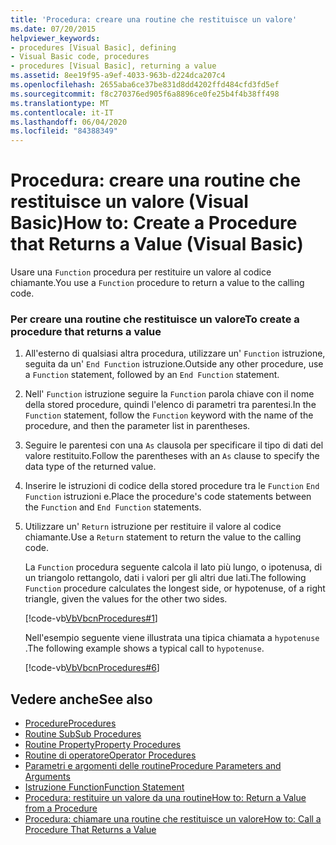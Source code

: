 ```yaml
---
title: 'Procedura: creare una routine che restituisce un valore'
ms.date: 07/20/2015
helpviewer_keywords:
- procedures [Visual Basic], defining
- Visual Basic code, procedures
- procedures [Visual Basic], returning a value
ms.assetid: 8ee19f95-a9ef-4033-963b-d224dca207c4
ms.openlocfilehash: 2655aba6ce37be831d8dd4202ffd484cfd3fd5ef
ms.sourcegitcommit: f8c270376ed905f6a8896ce0fe25b4f4b38ff498
ms.translationtype: MT
ms.contentlocale: it-IT
ms.lasthandoff: 06/04/2020
ms.locfileid: "84388349"
---
```

# <a name="how-to-create-a-procedure-that-returns-a-value-visual-basic"></a><span data-ttu-id="4ee3f-102">Procedura: creare una routine che restituisce un valore (Visual Basic)</span><span class="sxs-lookup"><span data-stu-id="4ee3f-102">How to: Create a Procedure that Returns a Value (Visual Basic)</span></span>
<span data-ttu-id="4ee3f-103">Usare una `Function` procedura per restituire un valore al codice chiamante.</span><span class="sxs-lookup"><span data-stu-id="4ee3f-103">You use a `Function` procedure to return a value to the calling code.</span></span>  
  
### <a name="to-create-a-procedure-that-returns-a-value"></a><span data-ttu-id="4ee3f-104">Per creare una routine che restituisce un valore</span><span class="sxs-lookup"><span data-stu-id="4ee3f-104">To create a procedure that returns a value</span></span>  
  
1. <span data-ttu-id="4ee3f-105">All'esterno di qualsiasi altra procedura, utilizzare un' `Function` istruzione, seguita da un' `End Function` istruzione.</span><span class="sxs-lookup"><span data-stu-id="4ee3f-105">Outside any other procedure, use a `Function` statement, followed by an `End Function` statement.</span></span>  
  
2. <span data-ttu-id="4ee3f-106">Nell' `Function` istruzione seguire la `Function` parola chiave con il nome della stored procedure, quindi l'elenco di parametri tra parentesi.</span><span class="sxs-lookup"><span data-stu-id="4ee3f-106">In the `Function` statement, follow the `Function` keyword with the name of the procedure, and then the parameter list in parentheses.</span></span>  
  
3. <span data-ttu-id="4ee3f-107">Seguire le parentesi con una `As` clausola per specificare il tipo di dati del valore restituito.</span><span class="sxs-lookup"><span data-stu-id="4ee3f-107">Follow the parentheses with an `As` clause to specify the data type of the returned value.</span></span>  
  
4. <span data-ttu-id="4ee3f-108">Inserire le istruzioni di codice della stored procedure tra le `Function` `End Function` istruzioni e.</span><span class="sxs-lookup"><span data-stu-id="4ee3f-108">Place the procedure's code statements between the `Function` and `End Function` statements.</span></span>  
  
5. <span data-ttu-id="4ee3f-109">Utilizzare un' `Return` istruzione per restituire il valore al codice chiamante.</span><span class="sxs-lookup"><span data-stu-id="4ee3f-109">Use a `Return` statement to return the value to the calling code.</span></span>  
  
     <span data-ttu-id="4ee3f-110">La `Function` procedura seguente calcola il lato più lungo, o ipotenusa, di un triangolo rettangolo, dati i valori per gli altri due lati.</span><span class="sxs-lookup"><span data-stu-id="4ee3f-110">The following `Function` procedure calculates the longest side, or hypotenuse, of a right triangle, given the values for the other two sides.</span></span>  
  
     [!code-vb[VbVbcnProcedures#1](~/samples/snippets/visualbasic/VS_Snippets_VBCSharp/VbVbcnProcedures/VB/Class1.vb#1)]  
  
     <span data-ttu-id="4ee3f-111">Nell'esempio seguente viene illustrata una tipica chiamata a `hypotenuse` .</span><span class="sxs-lookup"><span data-stu-id="4ee3f-111">The following example shows a typical call to `hypotenuse`.</span></span>  
  
     [!code-vb[VbVbcnProcedures#6](~/samples/snippets/visualbasic/VS_Snippets_VBCSharp/VbVbcnProcedures/VB/Class1.vb#6)]  
  
## <a name="see-also"></a><span data-ttu-id="4ee3f-112">Vedere anche</span><span class="sxs-lookup"><span data-stu-id="4ee3f-112">See also</span></span>

- [<span data-ttu-id="4ee3f-113">Procedure</span><span class="sxs-lookup"><span data-stu-id="4ee3f-113">Procedures</span></span>](./index.md)
- [<span data-ttu-id="4ee3f-114">Routine Sub</span><span class="sxs-lookup"><span data-stu-id="4ee3f-114">Sub Procedures</span></span>](./sub-procedures.md)
- [<span data-ttu-id="4ee3f-115">Routine Property</span><span class="sxs-lookup"><span data-stu-id="4ee3f-115">Property Procedures</span></span>](./property-procedures.md)
- [<span data-ttu-id="4ee3f-116">Routine di operatore</span><span class="sxs-lookup"><span data-stu-id="4ee3f-116">Operator Procedures</span></span>](./operator-procedures.md)
- [<span data-ttu-id="4ee3f-117">Parametri e argomenti delle routine</span><span class="sxs-lookup"><span data-stu-id="4ee3f-117">Procedure Parameters and Arguments</span></span>](./procedure-parameters-and-arguments.md)
- [<span data-ttu-id="4ee3f-118">Istruzione Function</span><span class="sxs-lookup"><span data-stu-id="4ee3f-118">Function Statement</span></span>](../../../language-reference/statements/function-statement.md)
- [<span data-ttu-id="4ee3f-119">Procedura: restituire un valore da una routine</span><span class="sxs-lookup"><span data-stu-id="4ee3f-119">How to: Return a Value from a Procedure</span></span>](./how-to-return-a-value-from-a-procedure.md)
- [<span data-ttu-id="4ee3f-120">Procedura: chiamare una routine che restituisce un valore</span><span class="sxs-lookup"><span data-stu-id="4ee3f-120">How to: Call a Procedure That Returns a Value</span></span>](./how-to-call-a-procedure-that-returns-a-value.md)
